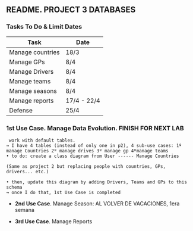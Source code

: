 ## README. PROJECT 3 DATABASES

### Tasks To Do & Limit Dates
| Task | Date |
|--------|--------|
| Manage countries | 18/3 |
| Manage GPs | 8/4 |
| Manage Drivers | 8/4 |
| Manage teams | 8/4 |
| Manage seasons | 8/4 |
| Manage reports | 17/4 - 22/4 |
| Defense | 25/4 |

### 1st Use Case. Manage Data Evolution. FINISH FOR NEXT LAB
	 work with default tables.
	→ I have 4 tables (instead of only one in p2), 4 sub-use cases: 1º manage Countries 2º manage drives 3º manage gp 4ºmanage teams
	• to do: create a class diagram from User ------ Manage Countries
	
	(Same as project 2 but replacing people with countries, GPs, drivers... etc.)

	• then, update this diagram by adding Drivers, Teams and GPs to this schema
	→ once I do that, 1st Use Case is completed
	
- **2nd Use Case**. Manage Season: AL VOLVER DE VACACIONES, 1era semana

- **3rd Use Case**. Manage Reports
